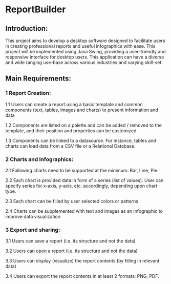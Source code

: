 # ReportBuilder

## Introduction:

This project aims to develop a desktop software designed to facilitate users in creating
professional reports and useful infographics with ease. This project will be implemented
using Java Swing, providing a user-friendly and responsive interface for desktop users.
This application can have a diverse and wide ranging use-base across various industries
and varying skill-set.

## Main Requirements:

### 1 Report Creation:

1.1 Users can create a report using a basic template and common components (text, tables, images and charts) to present information and data

1.2 Components are listed on a palette and can be added / removed to the template, and their position and properties can be customized

1.3 Components can be linked to a datasource. For instance, tables and charts can load data from a CSV file or a Relational Database.

### 2 Charts and Infographics:
2.1 Following charts need to be supported at the minimum: Bar, Line, Pie

2.2 Each chart is provided data in form of a series (list of values). User can specify series for x-axis, y-axis, etc. accordingly, depending upon chart type.

2.3 Each chart can be filled by user selected colors or patterns

2.4 Charts can be supplemented with text and images as an infographic to improve data visualization

### 3 Export and sharing:

3.1 Users can save a report (i.e. its structure and not the data)

3.2 Users can open a report (i.e. its structure and not the data)

3.3 Users can display (visualize) the report contents (by filling in relevant data)

3.4 Users can export the report contents in at least 2 formats: PNG, PDF.
